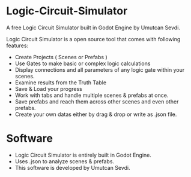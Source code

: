 # Logic-Circuit-Simulator
A free Logic Circuit Simulator built in Godot Engine by Umutcan Sevdi.

Logic Circuit Simulator is a open source tool that comes with following features:
  * Create Projects ( Scenes or Prefabs )
  * Use Gates to make basic or complex logic calculations
  * Display connections and all parameters of any logic gate within your scenes.
  * Examine results from the Truth Table
  * Save & Load your progress
  * Work with tabs and handle multiple scenes & prefabs at once.
  * Save prefabs and reach them across other scenes and even other prefabs. 
  * Create your own datas either by drag & drop or write as .json file.

# Software
  * Logic Circuit Simulator is entirely built in Godot Engine.
  * Uses .json to analyze scenes & prefabs.
  * This software is developed by Umutcan Sevdi.
